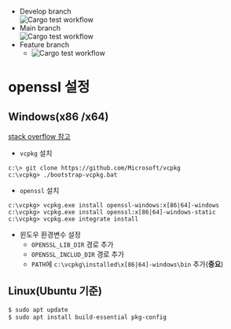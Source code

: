 
* Develop branch<br>
![Cargo test workflow](https://github.com/JoonHoSon/rust-util/actions/workflows/cargo_test.yml/badge.svg?branch=develop)
* Main branch<br>
![Cargo test workflow](https://github.com/JoonHoSon/rust-util/actions/workflows/cargo_test.yml/badge.svg?branch=main)
* Feature branch
  * ![Cargo test workflow](https://github.com/JoonHoSon/rust-util/actions/workflows/cargo_test.yml/badge.svg?branch=feature/string-util)

# openssl 설정

## Windows(x86 /x64)

[stack overflow 참고](https://stackoverflow.com/a/61921362)

* `vcpkg` 설치
```shell
c:\> git clone https://github.com/Microsoft/vcpkg
c:\vcpkg> ./bootstrap-vcpkg.bat 
```

* `openssl` 설치
```shell
c:\vcpkg> vcpkg.exe install openssl-windows:x[86|64]-windows
c:\vcpkg> vcpkg.exe install openssl:x[86|64]-windows-static
c:\vcpkg> vcpkg.exe integrate install
```

* 윈도우 환경변수 설정
  * `OPENSSL_LIB_DIR` 경로 추가
  * `OPENSSL_INCLUD_DIR` 경로 추가
  * `PATH`에 `c:\vcpkg\installed\x[86|64]-windows\bin` 추가(**중요**)

## Linux(Ubuntu 기준)

```bash
$ sudo apt update
$ sudo apt install build-essential pkg-config
```
